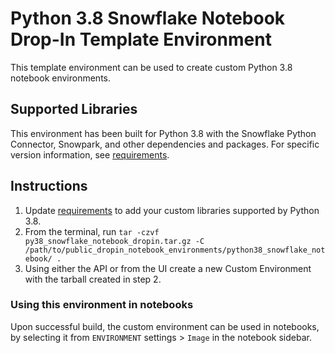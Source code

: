 # Python 3.8 Snowflake Notebook Drop-In Template Environment

This template environment can be used to create custom Python 3.8 notebook environments.

## Supported Libraries

This environment has been built for Python 3.8 with the Snowflake Python Connector, Snowpark, and other dependencies and packages.
For specific version information, see [requirements](requirements.txt).

## Instructions

1. Update [requirements](requirements.txt) to add your custom libraries supported by Python 3.8.
2. From the terminal, run `tar -czvf py38_snowflake_notebook_dropin.tar.gz -C /path/to/public_dropin_notebook_environments/python38_snowflake_notebook/ .`
3. Using either the API or from the UI create a new Custom Environment with the tarball created in step 2.

### Using this environment in notebooks

Upon successful build, the custom environment can be used in notebooks, by selecting it 
from `ENVIRONMENT` settings > `Image` in the notebook sidebar.
